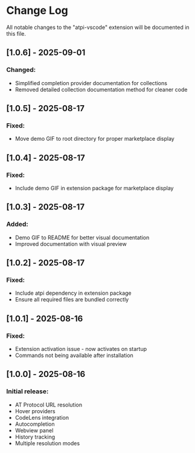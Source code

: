 # Change Log

All notable changes to the "atpi-vscode" extension will be documented in this file.

## [1.0.6] - 2025-09-01

### Changed:
- Simplified completion provider documentation for collections
- Removed detailed collection documentation method for cleaner code

## [1.0.5] - 2025-08-17

### Fixed:
- Move demo GIF to root directory for proper marketplace display

## [1.0.4] - 2025-08-17

### Fixed:
- Include demo GIF in extension package for marketplace display

## [1.0.3] - 2025-08-17

### Added:
- Demo GIF to README for better visual documentation
- Improved documentation with visual preview

## [1.0.2] - 2025-08-17

### Fixed:
- Include atpi dependency in extension package
- Ensure all required files are bundled correctly

## [1.0.1] - 2025-08-16

### Fixed:
- Extension activation issue - now activates on startup
- Commands not being available after installation

## [1.0.0] - 2025-08-16

### Initial release:
- AT Protocol URL resolution
- Hover providers
- CodeLens integration
- Autocompletion
- Webview panel
- History tracking
- Multiple resolution modes